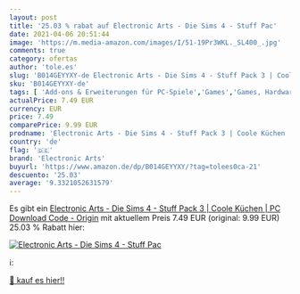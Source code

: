```yaml
---
layout: post
title: '25.03 % rabat auf Electronic Arts - Die Sims 4 - Stuff Pac'
date: 2021-04-06 20:51:44
image: 'https://m.media-amazon.com/images/I/51-19Pr3WKL._SL400_.jpg'
comments: true
category: ofertas
author: 'tole.es'
slug: 'B014GEYYXY-de Electronic Arts - Die Sims 4 - Stuff Pack 3 | Coole Küchen...'
sku: 'B014GEYYXY-de'
tags: [ 'Add-ons & Erweiterungen für PC-Spiele','Games','Games, Hardware & Zubehör für PC','Herunterladbare Inhalte für PC','electronic arts', ]
actualPrice: 7.49 EUR
currency: EUR
price: 7.49
comparePrice: 9.99 EUR
prodname: 'Electronic Arts - Die Sims 4 - Stuff Pack 3 | Coole Küchen | PC Download Code - Origin'
country: 'de'
flag: '🇩🇪'
brand: 'Electronic Arts'
buyurl: 'https://www.amazon.de/dp/B014GEYYXY/?tag=tolees0ca-21'
descuento: '25.03'
average: '9.3321052631579'
---
```


Es gibt ein [Electronic Arts - Die Sims 4 - Stuff Pack 3 | Coole Küchen | PC Download Code - Origin](https://www.amazon.de/dp/B014GEYYXY/?tag=tolees0ca-21) mit aktuellem Preis 7.49 EUR (original: 9.99 EUR) 25.03 % Rabatt hier:

[![Electronic Arts - Die Sims 4 - Stuff Pac](https://m.media-amazon.com/images/I/51-19Pr3WKL._SL400_.jpg)](https://www.amazon.de/dp/B014GEYYXY/?tag=tolees0ca-21)

ℹ️:


[🛒 kauf es hier!!](https://www.amazon.de/dp/B014GEYYXY/?tag=tolees0ca-21)
